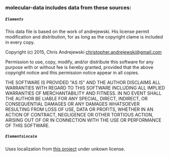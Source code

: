 ### molecular-data includes data from these sources:

##### `Elements`

This data file is based on the work of andrejewski. His license permit modification and distribution,
for as long as the copyright clame is included in every copy.

Copyright (c) 2015, Chris Andrejewski <christopher.andrejewski@gmail.com>

Permission to use, copy, modify, and/or distribute this software for any
purpose with or without fee is hereby granted, provided that the above
copyright notice and this permission notice appear in all copies.

THE SOFTWARE IS PROVIDED "AS IS" AND THE AUTHOR DISCLAIMS ALL WARRANTIES
WITH REGARD TO THIS SOFTWARE INCLUDING ALL IMPLIED WARRANTIES OF
MERCHANTABILITY AND FITNESS. IN NO EVENT SHALL THE AUTHOR BE LIABLE FOR
ANY SPECIAL, DIRECT, INDIRECT, OR CONSEQUENTIAL DAMAGES OR ANY DAMAGES
WHATSOEVER RESULTING FROM LOSS OF USE, DATA OR PROFITS, WHETHER IN AN
ACTION OF CONTRACT, NEGLIGENCE OR OTHER TORTIOUS ACTION, ARISING OUT OF
OR IN CONNECTION WITH THE USE OR PERFORMANCE OF THIS SOFTWARE.

##### `ElementsLocale`

Uses localization from [this project](https://github.com/diniska/chemistry) under unkown license.
